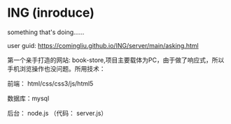 # ING (inroduce)
something that's doing……

user guid:  https://comingliu.github.io/ING/server/main/asking.html

第一个亲手打造的网站: book-store,项目主要载体为PC，由于做了响应式，所以手机浏览操作也没问题。所用技术：

前端： html/css/css3/js/html5

数据库：mysql

后台： node.js （代码： server.js）









